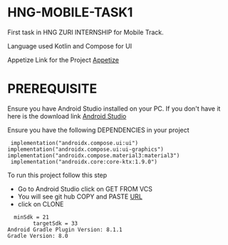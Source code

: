 # HNG-MOBILE-TASK1
First task in HNG ZURI INTERNSHIP for Mobile Track. 

Language used Kotlin and Compose for UI

Appetize Link for the Project [Appetize](https://appetize.io/app/vgxn7bv4nhmiqsdjh3id7d7kfy)

# PREREQUISITE
Ensure you have Android Studio installed on your PC. If you don't have it here is the download link [Android Studio](https://developer.android.com/studio)

Ensure you have the following DEPENDENCIES in your project
```
 implementation("androidx.compose.ui:ui")
implementation("androidx.compose.ui:ui-graphics")
implementation("androidx.compose.material3:material3")
 implementation("androidx.core:core-ktx:1.9.0")
```
To run this project follow this step
- Go to Android Studio click on GET FROM VCS
- You will see git hub COPY and PASTE [URL](https://github.com/Nickyshe/StageOneHngTask.git)
- click on CLONE

```
  minSdk = 21
        targetSdk = 33
Android Gradle Plugin Version: 8.1.1
Gradle Version: 8.0
```


  







